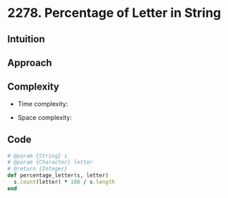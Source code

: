 # 2278. Percentage of Letter in String

## Intuition

## Approach
<!-- Describe your approach to solving the problem. -->

## Complexity

- Time complexity:
<!-- Add your time complexity here, e.g. $$O(n)$$ -->

- Space complexity:
<!-- Add your space complexity here, e.g. $$O(n)$$ -->

## Code

```ruby
# @param {String} s
# @param {Character} letter
# @return {Integer}
def percentage_letter(s, letter)
  s.count(letter) * 100 / s.length
end
```
